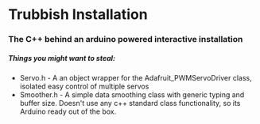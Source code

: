 # Trubbish Installation

### The C++ behind an arduino powered interactive installation

##### Things you might want to steal:

* Servo.h - A an object wrapper for the Adafruit_PWMServoDriver class, isolated easy control of multiple servos
* Smoother.h - A simple data smoothing class with generic typing and buffer size. Doesn't use any c++ standard class functionality, so its Arduino ready out of the box. 
